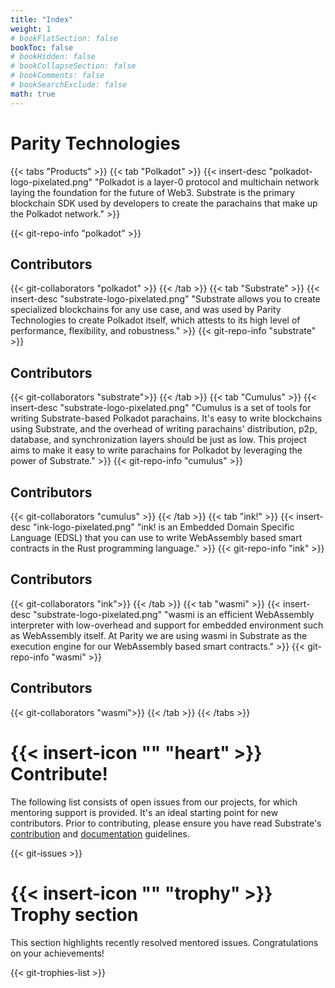 ```yaml
---
title: "Index"
weight: 1
# bookFlatSection: false
bookToc: false
# bookHidden: false
# bookCollapseSection: false
# bookComments: false
# bookSearchExclude: false
math: true
---
```

# Parity Technologies
{{< tabs "Products" >}}
{{< tab "Polkadot" >}}
{{< insert-desc "polkadot-logo-pixelated.png" "Polkadot is a layer-0 protocol and multichain network laying the foundation for the future of Web3. Substrate is the primary blockchain SDK used by developers to create the parachains that make up the Polkadot network." >}}

{{< git-repo-info "polkadot" >}}

## Contributors 
{{< git-collaborators "polkadot" >}}
{{< /tab >}}
{{< tab "Substrate" >}}
{{< insert-desc "substrate-logo-pixelated.png" "Substrate allows you to create specialized blockchains for any use case, and was used by Parity Technologies to create Polkadot itself, which attests to its high level of performance, flexibility, and robustness." >}}
{{< git-repo-info "substrate" >}}
## Contributors 
{{< git-collaborators "substrate">}}
{{< /tab >}}
{{< tab "Cumulus" >}}
{{< insert-desc "substrate-logo-pixelated.png" "Cumulus is a set of tools for writing Substrate-based Polkadot parachains. It's easy to write blockchains using Substrate, and the overhead of writing parachains' distribution, p2p, database, and synchronization layers should be just as low. This project aims to make it easy to write parachains for Polkadot by leveraging the power of Substrate." >}}
{{< git-repo-info "cumulus" >}}
## Contributors 
{{< git-collaborators "cumulus" >}}
{{< /tab >}}
{{< tab "ink!" >}}
{{< insert-desc "ink-logo-pixelated.png" "ink! is an Embedded Domain Specific Language (EDSL) that you can use to write WebAssembly based smart contracts in the Rust programming language." >}}
{{< git-repo-info "ink" >}}
## Contributors 
{{< git-collaborators "ink">}}
{{< /tab >}}
{{< tab "wasmi" >}}
{{< insert-desc "substrate-logo-pixelated.png" "wasmi is an efficient WebAssembly interpreter with low-overhead and support for embedded environment such as WebAssembly itself. At Parity we are using wasmi in Substrate as the execution engine for our WebAssembly based smart contracts." >}}
{{< git-repo-info "wasmi" >}}
## Contributors 
{{< git-collaborators "wasmi">}}
{{< /tab >}}
{{< /tabs >}}

# {{< insert-icon "" "heart" >}} Contribute!
The following list consists of open issues from our projects, for which mentoring support is provided. It's an ideal starting point for new contributors. Prior to contributing, please ensure you have read Substrate's [ contribution](https://github.com/paritytech/substrate/blob/master/docs/CONTRIBUTING.adoc) and [documentation](https://github.com/paritytech/substrate/blob/master/docs/DOCUMENTATION_GUIDELINES.md) guidelines.

{{< git-issues >}}

# {{< insert-icon "" "trophy" >}} Trophy section
This section highlights recently resolved mentored issues. Congratulations on your achievements!

{{< git-trophies-list >}}